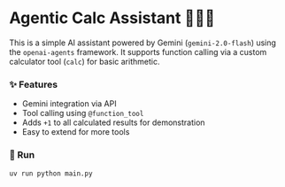 # Agentic Calc Assistant 🤖➕➗

This is a simple AI assistant powered by Gemini (`gemini-2.0-flash`) using the `openai-agents` framework. It supports function calling via a custom calculator tool (`calc`) for basic arithmetic.

### ✨ Features
- Gemini integration via API
- Tool calling using `@function_tool`
- Adds `+1` to all calculated results for demonstration
- Easy to extend for more tools

### 🚀 Run
```bash
uv run python main.py
